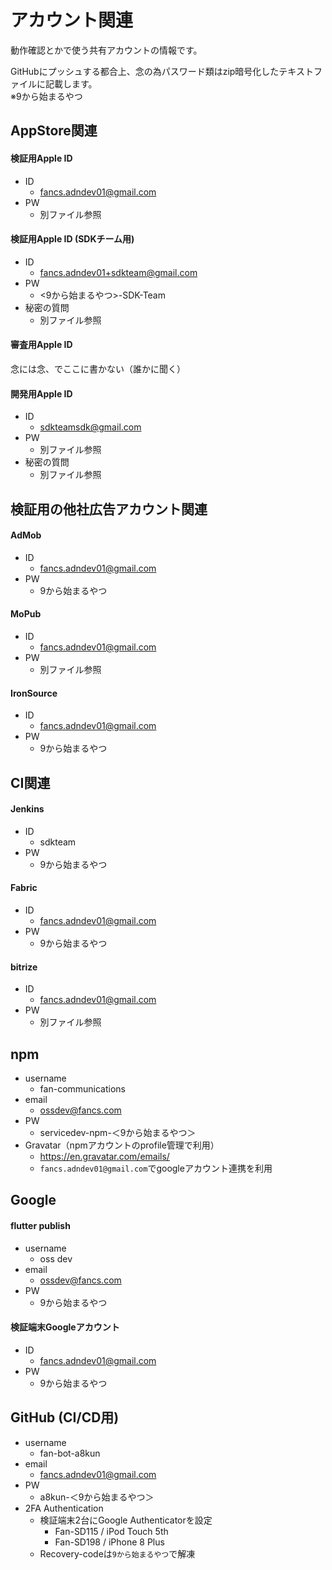 # アカウント関連

動作確認とかで使う共有アカウントの情報です。

GitHubにプッシュする都合上、念の為パスワード類はzip暗号化したテキストファイルに記載します。  
※9から始まるやつ

## AppStore関連

#### 検証用Apple ID

* ID
  * fancs.adndev01@gmail.com
* PW
  * 別ファイル参照

#### 検証用Apple ID (SDKチーム用)

* ID
  * fancs.adndev01+sdkteam@gmail.com
* PW
  * <9から始まるやつ>-SDK-Team
* 秘密の質問
  * 別ファイル参照

#### 審査用Apple ID

念には念、でここに書かない（誰かに聞く）

#### 開発用Apple ID

* ID
  * sdkteamsdk@gmail.com
* PW
  * 別ファイル参照
* 秘密の質問
  * 別ファイル参照

## 検証用の他社広告アカウント関連

#### AdMob

* ID
  * fancs.adndev01@gmail.com
* PW
  * 9から始まるやつ

#### MoPub

* ID
  * fancs.adndev01@gmail.com
* PW
  * 別ファイル参照

#### IronSource

* ID
  * fancs.adndev01@gmail.com
* PW
  * 9から始まるやつ

## CI関連

#### Jenkins

* ID
  * sdkteam
* PW
  * 9から始まるやつ

#### Fabric

* ID
  * fancs.adndev01@gmail.com
* PW
  * 9から始まるやつ

#### bitrize

* ID
  * fancs.adndev01@gmail.com
* PW
  * 別ファイル参照

## npm

* username
  * fan-communications
* email
  * ossdev@fancs.com
* PW
  * servicedev-npm-＜9から始まるやつ＞
* Gravatar（npmアカウントのprofile管理で利用）
  * https://en.gravatar.com/emails/
  * `fancs.adndev01@gmail.com`でgoogleアカウント連携を利用

## Google

#### flutter publish
* username
  * oss dev
* email
  * ossdev@fancs.com
* PW
  * 9から始まるやつ

#### 検証端末Googleアカウント
* ID
  * fancs.adndev01@gmail.com
* PW
  * 9から始まるやつ

## GitHub (CI/CD用)
* username
  * fan-bot-a8kun
* email
  * fancs.adndev01@gmail.com
* PW
  * a8kun-＜9から始まるやつ＞
* 2FA Authentication
  * 検証端末2台にGoogle Authenticatorを設定
    * Fan-SD115 / iPod Touch 5th
    * Fan-SD198 / iPhone 8 Plus
  * Recovery-codeは`9から始まるやつ`で解凍
